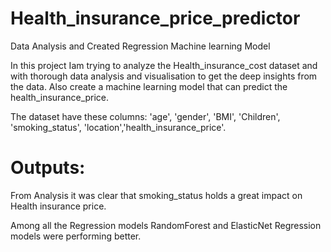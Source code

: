 # Health_insurance_price_predictor
Data Analysis and Created Regression Machine learning Model

In this project Iam trying to analyze the Health_insurance_cost dataset and with thorough data analysis and visualisation to
get the deep insights from the data.
Also create a machine learning model that can predict the health_insurance_price.

The dataset have these columns: 'age', 'gender', 'BMI', 'Children', 'smoking_status', 'location','health_insurance_price'.

# Outputs:
From Analysis it was clear that smoking_status holds a great impact on Health insurance price.

Among all the Regression models RandomForest and ElasticNet Regression models were performing better.
